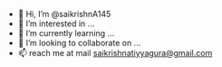- 👋 Hi, I’m @saikrishnA145
- 👀 I’m interested in ...
- 🌱 I’m currently learning ...
- 💞️ I’m looking to collaborate on ...
- 📫 reach me at mail saikrishnatiyyagura@gmail.com 

<!---
saikrishnA145/saikrishnA145 is a ✨ special ✨ repository because its `README.md` (this file) appears on your GitHub profile.
You can click the Preview link to take a look at your changes.
--->
